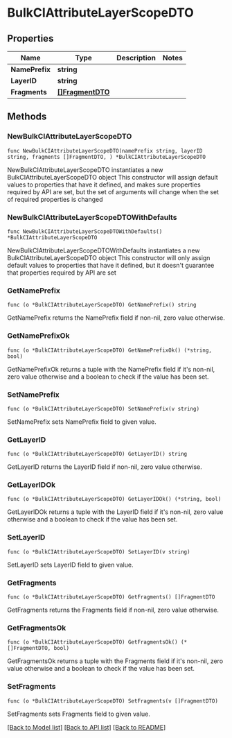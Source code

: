 # BulkCIAttributeLayerScopeDTO

## Properties

Name | Type | Description | Notes
------------ | ------------- | ------------- | -------------
**NamePrefix** | **string** |  | 
**LayerID** | **string** |  | 
**Fragments** | [**[]FragmentDTO**](FragmentDTO.md) |  | 

## Methods

### NewBulkCIAttributeLayerScopeDTO

`func NewBulkCIAttributeLayerScopeDTO(namePrefix string, layerID string, fragments []FragmentDTO, ) *BulkCIAttributeLayerScopeDTO`

NewBulkCIAttributeLayerScopeDTO instantiates a new BulkCIAttributeLayerScopeDTO object
This constructor will assign default values to properties that have it defined,
and makes sure properties required by API are set, but the set of arguments
will change when the set of required properties is changed

### NewBulkCIAttributeLayerScopeDTOWithDefaults

`func NewBulkCIAttributeLayerScopeDTOWithDefaults() *BulkCIAttributeLayerScopeDTO`

NewBulkCIAttributeLayerScopeDTOWithDefaults instantiates a new BulkCIAttributeLayerScopeDTO object
This constructor will only assign default values to properties that have it defined,
but it doesn't guarantee that properties required by API are set

### GetNamePrefix

`func (o *BulkCIAttributeLayerScopeDTO) GetNamePrefix() string`

GetNamePrefix returns the NamePrefix field if non-nil, zero value otherwise.

### GetNamePrefixOk

`func (o *BulkCIAttributeLayerScopeDTO) GetNamePrefixOk() (*string, bool)`

GetNamePrefixOk returns a tuple with the NamePrefix field if it's non-nil, zero value otherwise
and a boolean to check if the value has been set.

### SetNamePrefix

`func (o *BulkCIAttributeLayerScopeDTO) SetNamePrefix(v string)`

SetNamePrefix sets NamePrefix field to given value.


### GetLayerID

`func (o *BulkCIAttributeLayerScopeDTO) GetLayerID() string`

GetLayerID returns the LayerID field if non-nil, zero value otherwise.

### GetLayerIDOk

`func (o *BulkCIAttributeLayerScopeDTO) GetLayerIDOk() (*string, bool)`

GetLayerIDOk returns a tuple with the LayerID field if it's non-nil, zero value otherwise
and a boolean to check if the value has been set.

### SetLayerID

`func (o *BulkCIAttributeLayerScopeDTO) SetLayerID(v string)`

SetLayerID sets LayerID field to given value.


### GetFragments

`func (o *BulkCIAttributeLayerScopeDTO) GetFragments() []FragmentDTO`

GetFragments returns the Fragments field if non-nil, zero value otherwise.

### GetFragmentsOk

`func (o *BulkCIAttributeLayerScopeDTO) GetFragmentsOk() (*[]FragmentDTO, bool)`

GetFragmentsOk returns a tuple with the Fragments field if it's non-nil, zero value otherwise
and a boolean to check if the value has been set.

### SetFragments

`func (o *BulkCIAttributeLayerScopeDTO) SetFragments(v []FragmentDTO)`

SetFragments sets Fragments field to given value.



[[Back to Model list]](../README.md#documentation-for-models) [[Back to API list]](../README.md#documentation-for-api-endpoints) [[Back to README]](../README.md)


